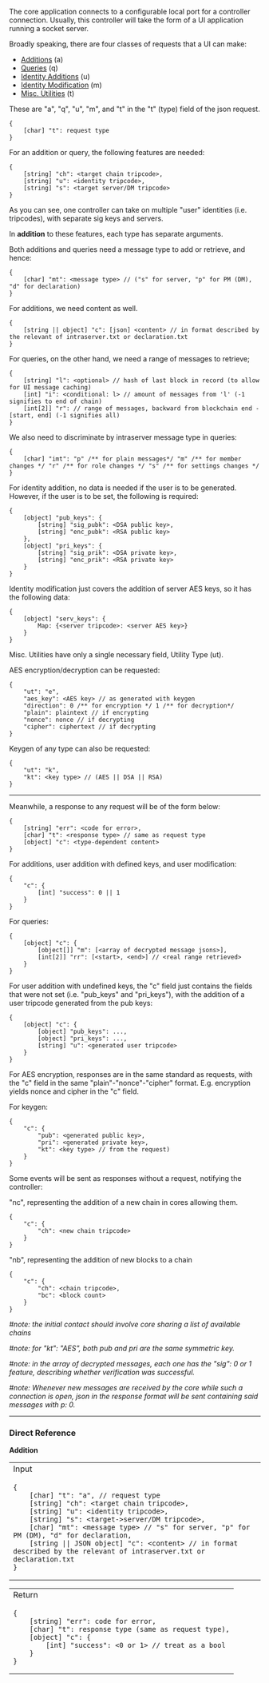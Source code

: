 The core application connects to a configurable local port for a controller connection.
Usually, this controller will take the form of a UI application running a socket server.

Broadly speaking, there are four classes of requests that a UI can make:
- [Additions](#add) (a)
- [Queries](#query) (q)
- [Identity Additions](#id_add) (u)
- [Identity Modification](#id_mod) (m)
- [Misc. Utilities](#misc) (t)

These are "a", "q", "u", "m", and "t" in the "t" (type) field of the json request.

```
{
    [char] "t": request type
}
```

For an addition or query, the following features are needed:

```
{
    [string] "ch": <target chain tripcode>,
    [string] "u": <identity tripcode>,
    [string] "s": <target server/DM tripcode>
}
```

As you can see, one controller can take on multiple "user" identities (i.e. tripcodes), with separate sig keys and servers.

In **addition** to these features, each type has separate arguments.

Both additions and queries need a message type to add or retrieve, and hence:
```
{
    [char] "mt": <message type> // ("s" for server, "p" for PM (DM), "d" for declaration)
}
```
For additions, we need content as well. 
```
{
    [string || object] "c": [json] <content> // in format described by the relevant of intraserver.txt or declaration.txt
}
```
For queries, on the other hand, we need a range of messages to retrieve;
```
{
    [string] "l": <optional> // hash of last block in record (to allow for UI message caching)
    [int] "i": <conditional: l> // amount of messages from 'l' (-1 signifies to end of chain)
    [int[2]] "r": // range of messages, backward from blockchain end - [start, end] (-1 signifies all)
}
```

We also need to discriminate by intraserver message type in queries:

```
{
    [char] "imt": "p" /** for plain messages*/ "m" /** for member changes */ "r" /** for role changes */ "s" /** for settings changes */
}
```
For identity addition, no data is needed if the user is to be generated. However, if the user is to be set, the following is required:

```
{
    [object] "pub_keys": {
        [string] "sig_pubk": <DSA public key>,
        [string] "enc_pubk": <RSA public key>
    },
    [object] "pri_keys": {
        [string] "sig_prik": <DSA private key>,
        [string] "enc_prik": <RSA private key>
    }
}
```

Identity modification just covers the addition of server AES keys, so it has the following data:

```
{
    [object] "serv_keys": {
        Map: {<server tripcode>: <server AES key>}
    }
} 
```

Misc. Utilities have only a single necessary field, Utility Type (ut).

AES encryption/decryption can be requested:

```
{
    "ut": "e",
    "aes_key": <AES key> // as generated with keygen
    "direction": 0 /** for encryption */ 1 /** for decryption*/
    "plain": plaintext // if encrypting
    "nonce": nonce // if decrypting
    "cipher": ciphertext // if decrypting
}
```

Keygen of any type can also be requested:

```
{
    "ut": "k",
    "kt": <key type> // (AES || DSA || RSA)
}
```


----

Meanwhile, a response to any request will be of the form below:

```
{
    [string] "err": <code for error>,
    [char] "t": <response type> // same as request type
    [object] "c": <type-dependent content>
}
```

For additions, user addition with defined keys, and user modification:

```
{
    "c": {
        [int] "success": 0 || 1
    }
}
```

For queries:

```
{
    [object] "c": {
        [object[]] "m": [<array of decrypted message jsons>],
        [int[2]] "rr": [<start>, <end>] // <real range retrieved>
    }
}
```

For user addition with undefined keys, the "c" field just contains the fields that were not set (i.e. "pub_keys" and "pri_keys"), with the addition of a user tripcode generated from the pub keys:
```
{
    [object] "c": {
        [object] "pub_keys": ...,
        [object] "pri_keys": ...,
        [string] "u": <generated user tripcode>
    }
}
```



For AES encryption, responses are in the same standard as requests, with the "c" field in the same "plain"-"nonce"-"cipher" format. E.g. encryption yields nonce and cipher in the "c" field.

For keygen:

```
{
    "c": {
        "pub": <generated public key>,
        "pri": <generated private key>,
        "kt": <key type> // from the request)
    }
}
```

Some events will be sent as responses without a request, notifying the controller:

"nc", representing the addition of a new chain in cores allowing them.
```
{
    "c": {
        "ch": <new chain tripcode>
    }
}
```

"nb", representing the addition of new blocks to a chain
```
{
    "c": {
        "ch": <chain tripcode>,
        "bc": <block count>
    }
}
```

*#note: the initial contact should involve core sharing a list of available chains*

*#note: for "kt": "AES", both pub and pri are the same symmetric key.*

*#note: in the array of decrypted messages, each one has the "sig": 0 or 1 feature, describing whether verification was successful.*

*#note: Whenever new messages are received by the core while such a connection is open, json in the response format will be sent containing said messages with p: 0.*



---
### Direct Reference

<a name="add">**Addition**</a>
<table>
<tr>
<td> Input </td>
</tr>
<tr>
<td>
    
```
{
    [char] "t": "a", // request type
    [string] "ch": <target chain tripcode>,
    [string] "u": <identity tripcode>,
    [string] "s": <target->server/DM tripcode>,
    [char] "mt": <message type> // "s" for server, "p" for PM (DM), "d" for declaration,
    [string || JSON object] "c": <content> // in format described by the relevant of intraserver.txt or declaration.txt
}
```
    
</td>
</tr>
</table>

<table>
<tr>
<td> Return </td>
</tr>
<tr>
<td>
    
```
{
    [string] "err": code for error,
    [char] "t": response type (same as request type),
    [object] "c": {
        [int] "success": <0 or 1> // treat as a bool
    }
}
``` 

</td>
</tr>
</table>
